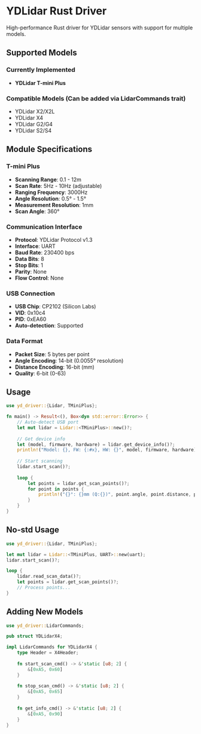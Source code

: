 # YDLidar Rust Driver

High-performance Rust driver for YDLidar sensors with support for multiple models.

## Supported Models

### Currently Implemented
- **YDLidar T-mini Plus**

### Compatible Models (Can be added via LidarCommands trait)
- YDLidar X2/X2L
- YDLidar X4
- YDLidar G2/G4
- YDLidar S2/S4

## Module Specifications

### T-mini Plus
- **Scanning Range**: 0.1 - 12m
- **Scan Rate**: 5Hz - 10Hz (adjustable)
- **Ranging Frequency**: 3000Hz
- **Angle Resolution**: 0.5° - 1.5°
- **Measurement Resolution**: 1mm
- **Scan Angle**: 360°

### Communication Interface
- **Protocol**: YDLidar Protocol v1.3
- **Interface**: UART
- **Baud Rate**: 230400 bps
- **Data Bits**: 8
- **Stop Bits**: 1
- **Parity**: None
- **Flow Control**: None

### USB Connection
- **USB Chip**: CP2102 (Silicon Labs)
- **VID**: 0x10c4
- **PID**: 0xEA60
- **Auto-detection**: Supported

### Data Format
- **Packet Size**: 5 bytes per point
- **Angle Encoding**: 14-bit (0.0055° resolution)
- **Distance Encoding**: 16-bit (mm)
- **Quality**: 6-bit (0-63)

## Usage

```rust
use yd_driver::{Lidar, TMiniPlus};

fn main() -> Result<(), Box<dyn std::error::Error>> {
    // Auto-detect USB port
    let mut lidar = Lidar::<TMiniPlus>::new()?;
    
    // Get device info
    let (model, firmware, hardware) = lidar.get_device_info()?;
    println!("Model: {}, FW: {:#x}, HW: {}", model, firmware, hardware);
    
    // Start scanning
    lidar.start_scan()?;
    
    loop {
        let points = lidar.get_scan_points()?;
        for point in points {
            println!("{}°: {}mm (Q:{})", point.angle, point.distance, point.quality);
        }
    }
}
```

## No-std Usage

```rust
use yd_driver::{Lidar, TMiniPlus};

let mut lidar = Lidar::<TMiniPlus, UART>::new(uart);
lidar.start_scan()?;

loop {
    lidar.read_scan_data()?;
    let points = lidar.get_scan_points()?;
    // Process points...
}
```

## Adding New Models

```rust
use yd_driver::LidarCommands;

pub struct YDLidarX4;

impl LidarCommands for YDLidarX4 {
    type Header = X4Header;
    
    fn start_scan_cmd() -> &'static [u8; 2] {
        &[0xA5, 0x60]
    }
    
    fn stop_scan_cmd() -> &'static [u8; 2] {
        &[0xA5, 0x65]
    }
    
    fn get_info_cmd() -> &'static [u8; 2] {
        &[0xA5, 0x90]
    }
}
```